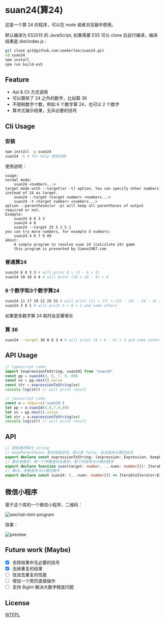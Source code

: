 # suan24(算24)
这是一个算 24 的程序，可以在 node 或者浏览器中使用。

默认编译为 ES2015 的 JavaScript, 如果需要 ES5 可以 clone 后自行编译，编译结果是 dist/index.js：

```bash
git clone git@github.com:seekerlee/suan24.git
cd suan24
npm install
npm run build-es5
```

## Feature

- Api & Cli 方式调用
- 可以算除了 24 之外的数字，比如算 36
- 不限制数字个数，例如 6 个数字算 24，也可以 2 个数字
- 算术式展示结果，无非必要的括号

## Cli Usage

### 安装

```bash
npm install -g suan24
suan24 -h # for help 使用说明
```
使用说明：

```
usage:
normal mode:
    suan24 <numbers...>
target mode with --target(or -t) option. You can specify other numbers instead of 24 as target.
    suan24 --target <target number> <numbers...>
    suan24 -t <target number> <numbers...>
option --parentheses(or -p) will keep all parentheses of output required or not.
Example:
    suan24 8 8 3 3
    suan24 4 6
    suan24 --target 25 5 1 5 1
you can try more numbers, for example 5 numbers:
    suan24 4 6 7 9 89
about:
    A simple program to resolve suan 24 (calculate 24) game
    this program is presented by Simon1987.com
```

### 普通算24

```bash
suan24 8 8 3 3 # will print 8 ÷ (3 - 8 ÷ 3)
suan24 10 10 4 4 # will print (10 × 10 - 4) ÷ 4
```

### 6 个数字和3个数字算24

```bash
suan24 11 17 19 22 29 31 # will print (11 + 17) × (22 - 19) - 29 - 31 and many others
suan24 3 8 1 # will print 3 × 8 × 1 and some others
```

如果更多数字算 24 耗时会显著增长

### 算 36

```bash
suan24 --target 36 8 8 3 4 # will print (8 + 8 - 4) × 3 and some others
```

## API Usage

```typescript
// typescript code:
import {expressionToString, suan24} from "suan24"
const pp = suan24(4, 6, 7, 9, 89)
const vv = pp.next().value
const str = expressionToString(vv)
console.log(str) // will print result
```

```javascript
// javascript code:
const a = require('suan24')
let pp = a.suan24(4,6,7,9,89)
let vv = pp.next().value
let str = a.expressionToString(vv)
console.log(str) // will print result
```

## API

```typescript
// 把结果转换为 string
// keepParentheses 是否保留括号。默认是 false，会去掉非必要的括号
export declare const expressionToString: (expression: Expression, keepParentheses?: boolean) => string;
// 算任意数字，第一个参数是目标数字，剩下的是参与计算的数字
export declare function suan(target: number, ...nums: number[]): IterableIterator<Expression>;
// 算24，参数是参与计算的数字
export declare const suan24: (...nums: number[]) => IterableIterator<Expression>;
```

## 微信小程序

基于这个库的一个微信小程序，二维码：

![wechat-mini-program](https://user-images.githubusercontent.com/1234986/51798918-216f0800-2255-11e9-900f-806cedf062fa.jpg)

效果：

![preview](https://user-images.githubusercontent.com/1234986/51799028-fbe2fe00-2256-11e9-8d62-7e461969a8d9.png)

## Future work (Maybe)

- [x] 去除结果中无必要的括号
- [x] 去掉重复的结果
- [ ] 改进去重复的性能
- [ ] 增加一个网页直接操作
- [ ] 支持 BigInt 解决大数字精度问题

## License

[WTFPL](http://www.wtfpl.net)
